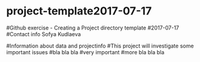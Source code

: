 # project-template2017-07-17
#Github exercise - Creating a Project directory template
#2017-07-17
#Contact info Sofya Kudlaeva

#Information about data and projectinfo 
#This project will investigate some important issues
#bla bla bla
#very important
#more bla bla bla
